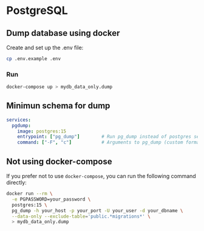 # PostgreSQL

## Dump database using docker
Create and set up the .env file:
```bash
cp .env.example .env
```

### Run
```bash
docker-compose up > mydb_data_only.dump
```

## Minimun schema for dump
```yaml
services:
  pgdump:
    image: postgres:15
    entrypoint: ["pg_dump"]        # Run pg_dump instead of postgres server
    command: ["-F", "c"]           # Arguments to pg_dump (custom format)
```

## Not using docker-compose
If you prefer not to use `docker-compose`, you can run the following command directly:

```bash
docker run --rm \
  -e PGPASSWORD=your_password \
  postgres:15 \
  pg_dump -h your_host -p your_port -U your_user -d your_dbname \
  --data-only --exclude-table='public.*migrations*' \
  > mydb_data_only.dump
```
